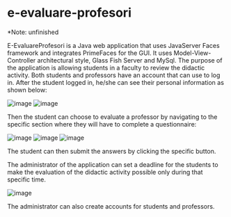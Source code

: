 # e-evaluare-profesori

*Note: unfinished

  E-EvaluareProfesori is a Java web application that uses JavaServer Faces framework and integrates PrimeFaces for the GUI. It uses Model-View-Controller architectural style, Glass Fish Server and MySql.
  The purpose of the application is allowing students in a faculty to review the didactic activity. Both students and professors have an account that can use to log in. 
  After the student logged in, he/she can see their personal information as shown below:
  
  ![image](https://github.com/cristinazaharia/e-evaluare-profesori/assets/78911746/7897786c-a265-45ad-9bbc-e01a192e6973)
  ![image](https://github.com/cristinazaharia/e-evaluare-profesori/assets/78911746/3fad77e1-05e8-4754-9b79-6a1e06588e39)
  
  Then the student can choose to evaluate a professor by navigating to the specific section where they will have to complete a questionnaire:
  
  ![image](https://github.com/cristinazaharia/e-evaluare-profesori/assets/78911746/8d889587-0460-4d99-8011-9fc6cbe5706a)
  ![image](https://github.com/cristinazaharia/e-evaluare-profesori/assets/78911746/91af7f70-3e33-4e53-9315-633c56a752be)
  ![image](https://github.com/cristinazaharia/e-evaluare-profesori/assets/78911746/be7e421d-950e-493d-a6ab-56beaeb55586)
   
   The student can then submit the answers by clicking the specific button.
   
   The administrator of the application can set a deadline for the students to make the evaluation of the didactic activity possible only during that specific time.
   
   ![image](https://github.com/cristinazaharia/e-evaluare-profesori/assets/78911746/36f851fe-b0fc-4752-a276-643f691941d4)
   
   The administrator can also create accounts for students and professors.
    
    



  


